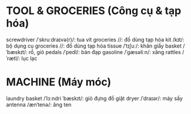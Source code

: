 # TOOL & GROCERIES (Công cụ & tạp hóa)
screwdriver /ˈskruːdraɪvə(r)/: tua vít
groceries //: đồ dùng tạp hóa
kit /kɪt/: bộ dụng cụ
groceries //: đồ dùng tạp hóa
tissue /ˈtɪʃuː/: khăn giấy
basket /ˈbæskɪt/: rổ, giỏ
pedals /ˈpedl/: bàn đạp
gasoline /ˈɡæsəliːn/: xăng
rattles /ˈrætl/: lục lạc

# MACHINE (Máy móc)
laundry basket /ˈlɔːndri ˈbæskɪt/: giỏ đựng đồ giặt
dryer /ˈdraɪər/:  máy sấy
antenna /ænˈtenə/: ăng ten